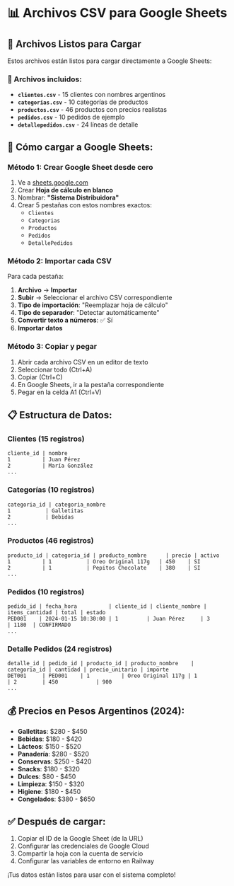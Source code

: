 # 📊 Archivos CSV para Google Sheets

## 🎯 Archivos Listos para Cargar

Estos archivos están listos para cargar directamente a Google Sheets:

### **📁 Archivos incluidos:**
- **`clientes.csv`** - 15 clientes con nombres argentinos
- **`categorias.csv`** - 10 categorías de productos
- **`productos.csv`** - 46 productos con precios realistas
- **`pedidos.csv`** - 10 pedidos de ejemplo
- **`detallepedidos.csv`** - 24 líneas de detalle

## 🚀 **Cómo cargar a Google Sheets:**

### **Método 1: Crear Google Sheet desde cero**
1. Ve a [sheets.google.com](https://sheets.google.com)
2. Crear **Hoja de cálculo en blanco**
3. Nombrar: **"Sistema Distribuidora"**
4. Crear 5 pestañas con estos nombres exactos:
   - `Clientes`
   - `Categorias`
   - `Productos`
   - `Pedidos`
   - `DetallePedidos`

### **Método 2: Importar cada CSV**
Para cada pestaña:
1. **Archivo** → **Importar**
2. **Subir** → Seleccionar el archivo CSV correspondiente
3. **Tipo de importación**: "Reemplazar hoja de cálculo"
4. **Tipo de separador**: "Detectar automáticamente"
5. **Convertir texto a números**: ✅ Sí
6. **Importar datos**

### **Método 3: Copiar y pegar**
1. Abrir cada archivo CSV en un editor de texto
2. Seleccionar todo (Ctrl+A)
3. Copiar (Ctrl+C)
4. En Google Sheets, ir a la pestaña correspondiente
5. Pegar en la celda A1 (Ctrl+V)

## 📋 **Estructura de Datos:**

### **Clientes (15 registros)**
```
cliente_id | nombre
1          | Juan Pérez
2          | María González
...
```

### **Categorías (10 registros)**
```
categoria_id | categoria_nombre
1           | Galletitas
2           | Bebidas
...
```

### **Productos (46 registros)**
```
producto_id | categoria_id | producto_nombre      | precio | activo
1          | 1           | Oreo Original 117g   | 450    | SI
2          | 1           | Pepitos Chocolate    | 380    | SI
...
```

### **Pedidos (10 registros)**
```
pedido_id | fecha_hora          | cliente_id | cliente_nombre | items_cantidad | total | estado
PED001    | 2024-01-15 10:30:00 | 1         | Juan Pérez     | 3             | 1180  | CONFIRMADO
...
```

### **Detalle Pedidos (24 registros)**
```
detalle_id | pedido_id | producto_id | producto_nombre    | categoria_id | cantidad | precio_unitario | importe
DET001     | PED001    | 1          | Oreo Original 117g | 1           | 2        | 450            | 900
...
```

## 💰 **Precios en Pesos Argentinos (2024):**
- **Galletitas**: $280 - $450
- **Bebidas**: $180 - $420
- **Lácteos**: $150 - $520
- **Panadería**: $280 - $520
- **Conservas**: $250 - $420
- **Snacks**: $180 - $320
- **Dulces**: $80 - $450
- **Limpieza**: $150 - $320
- **Higiene**: $180 - $450
- **Congelados**: $380 - $650

## ✅ **Después de cargar:**
1. Copiar el ID de la Google Sheet (de la URL)
2. Configurar las credenciales de Google Cloud
3. Compartir la hoja con la cuenta de servicio
4. Configurar las variables de entorno en Railway

¡Tus datos están listos para usar con el sistema completo!